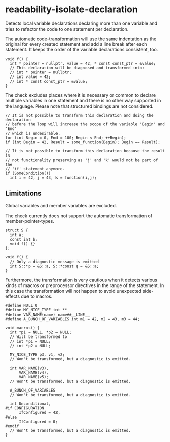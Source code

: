 readability-isolate-declaration
===============================

Detects local variable declarations declaring more than one variable and
tries to refactor the code to one statement per declaration.

The automatic code-transformation will use the same indentation as the
original for every created statement and add a line break after each
statement. It keeps the order of the variable declarations consistent,
too.

    void f() {
      int * pointer = nullptr, value = 42, * const const_ptr = &value;
      // This declaration will be diagnosed and transformed into:
      // int * pointer = nullptr;
      // int value = 42;
      // int * const const_ptr = &value;
    }

The check excludes places where it is necessary or common to declare
multiple variables in one statement and there is no other way supported
in the language. Please note that structured bindings are not
considered.

    // It is not possible to transform this declaration and doing the declaration
    // before the loop will increase the scope of the variable 'Begin' and 'End'
    // which is undesirable.
    for (int Begin = 0, End = 100; Begin < End; ++Begin);
    if (int Begin = 42, Result = some_function(Begin); Begin == Result);

    // It is not possible to transform this declaration because the result is
    // not functionality preserving as 'j' and 'k' would not be part of the
    // 'if' statement anymore.
    if (SomeCondition())
      int i = 42, j = 43, k = function(i,j);

Limitations
-----------

Global variables and member variables are excluded.

The check currently does not support the automatic transformation of
member-pointer-types.

    struct S {
      int a;
      const int b;
      void f() {}
    };

    void f() {
      // Only a diagnostic message is emitted
      int S::*p = &S::a, S::*const q = &S::a;
    }

Furthermore, the transformation is very cautious when it detects various
kinds of macros or preprocessor directives in the range of the
statement. In this case the transformation will not happen to avoid
unexpected side-effects due to macros.

    #define NULL 0
    #define MY_NICE_TYPE int **
    #define VAR_NAME(name) name##__LINE__
    #define A_BUNCH_OF_VARIABLES int m1 = 42, m2 = 43, m3 = 44;

    void macros() {
      int *p1 = NULL, *p2 = NULL;
      // Will be transformed to
      // int *p1 = NULL;
      // int *p2 = NULL;

      MY_NICE_TYPE p3, v1, v2;
      // Won't be transformed, but a diagnostic is emitted.

      int VAR_NAME(v3),
          VAR_NAME(v4),
          VAR_NAME(v5);
      // Won't be transformed, but a diagnostic is emitted.

      A_BUNCH_OF_VARIABLES
      // Won't be transformed, but a diagnostic is emitted.

      int Unconditional,
    #if CONFIGURATION
          IfConfigured = 42,
    #else
          IfConfigured = 0;
    #endif
      // Won't be transformed, but a diagnostic is emitted.
    }
